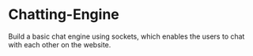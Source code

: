 # Chatting-Engine
Build a basic chat engine using sockets, which enables the users to chat with each other on the website.
